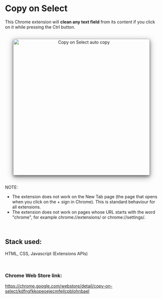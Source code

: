 # Copy on Select

This Chrome extension will **clean any text field** from its content if you click on it while pressing the Ctrl button. 

<br/>
<div align="center" >
  <!-- <img src="Docs/Screenshots/copy.png" alt="Copy on Select auto copy" width="450px" style="box-shadow: 0 4px 8px 0 rgba(0, 0, 0, 0.4), 0 6px 20px 0 rgba(0, 0, 0, 0.4);"> -->
  <img src="Res/gifs/selection.gif" alt="Copy on Select auto copy" width="450px" style="box-shadow: 0 4px 8px 0 rgba(0, 0, 0, 0.4), 0 6px 20px 0 rgba(0, 0, 0, 0.4);">
</div>
<br/>

NOTE: 
- The extension does not work on the New Tab page (the page that opens when you click on the + sign in Chrome). This is standard behaviour for all extensions.
- The extension does not work on pages whose URL starts with the word "chrome", for example chrome://extensions/ or chrome://settings/.
  
&nbsp;  

## Stack used:

HTML, CSS, Javascript (Extensions APIs)

&nbsp;
  
### Chrome Web Store link: 

https://chrome.google.com/webstore/detail/copy-on-select/kdfngfkkopeoejecmfejlcpblohnbael

